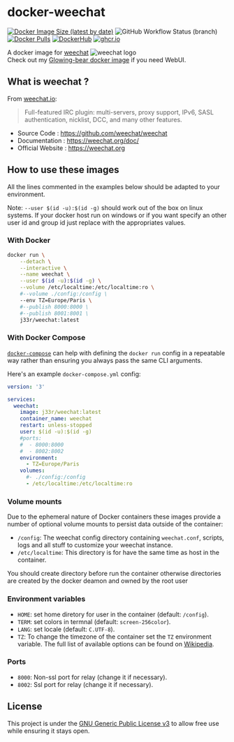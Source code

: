 # docker-weechat

[![Docker Image Size (latest by date)](https://img.shields.io/docker/image-size/j33r/weechat?style=flat-square)](https://microbadger.com/images/j33r/weechat)
![GitHub Workflow Status (branch)](https://img.shields.io/github/actions/workflow/status/jee-r/docker-weechat/deploy.yaml?branch=main&style=flat-square)
[![Docker Pulls](https://img.shields.io/docker/pulls/j33r/weechat?style=flat-square)](https://hub.docker.com/r/j33r/weechat)
[![DockerHub](https://img.shields.io/badge/Dockerhub-j33r/weechat-%232496ED?logo=docker&style=flat-square)](https://hub.docker.com/r/j33r/weechat)
[![ghcr.io](https://img.shields.io/badge/ghrc%2Eio-jee%2D-r/weechat-%232496ED?logo=github&style=flat-square)](https://ghcr.io/jee-r/weechat)


A docker image for [weechat](https://weechat.org) ![weechat logo](https://weechat.org/media/images/favicon.png)  
Check out my [Glowing-bear docker image](https://github.com/jee-r/docker-glowing-bear) if you need WebUI.

## What is weechat ?

From [weechat.io](https://weechat.org):

> Full-featured IRC plugin: multi-servers, proxy support, IPv6, SASL authentication, nicklist, DCC, and many other features. 

- Source Code : https://github.com/weechat/weechat
- Documentation : https://weechat.org/doc/
- Official Website : https://weechat.org

## How to use these images

All the lines commented in the examples below should be adapted to your environment. 

Note: `--user $(id -u):$(id -g)` should work out of the box on linux systems. If your docker host run on windows or if you want specify an other user id and group id just replace with the appropriates values.

### With Docker

```bash
docker run \
    --detach \
    --interactive \
    --name weechat \
    --user $(id -u):$(id -g) \
    --volume /etc/localtime:/etc/localtime:ro \
    #--volume ./config:/config \
    --env TZ=Europe/Paris \
    #--publish 8000:8000 \
    #--publish 8001:8001 \
    j33r/weechat:latest
```

### With Docker Compose

[`docker-compose`](https://docs.docker.com/compose/) can help with defining the `docker run` config in a repeatable way rather than ensuring you always pass the same CLI arguments.

Here's an example `docker-compose.yml` config:

```yaml
version: '3'

services:
  weechat:
    image: j33r/weechat:latest
    container_name: weechat
    restart: unless-stopped
    user: $(id -u):$(id -g)
    #ports:
    #  - 8000:8000
    #  - 8002:8002
    environment:
      - TZ=Europe/Paris
    volumes:
      #- ./config:/config
      - /etc/localtime:/etc/localtime:ro
```

### Volume mounts

Due to the ephemeral nature of Docker containers these images provide a number of optional volume mounts to persist data outside of the container:

- `/config`: The weechat config directory containing `weechat.conf`, scripts, logs and all stuff to customize your weechat instance.
- `/etc/localtime`: This directory is for have the same time as host in the container.

You should create directory before run the container otherwise directories are created by the docker deamon and owned by the root user

### Environment variables

- `HOME`: set home diretory for user in the container (default: `/config`).
- `TERM`: set colors in termnal (default: `screen-256color`).
- `LANG`: set locale (default: `C.UTF-8`).
- `TZ`: To change the timezone of the container set the `TZ` environment variable. The full list of available options can be found on [Wikipedia](https://en.wikipedia.org/wiki/List_of_tz_database_time_zones).

### Ports

- `8000`: Non-ssl port for relay (change it if necessary).
- `8002`: Ssl port for relay (change it if necessary).

## License

This project is under the [GNU Generic Public License v3](/LICENSE) to allow free use while ensuring it stays open.
